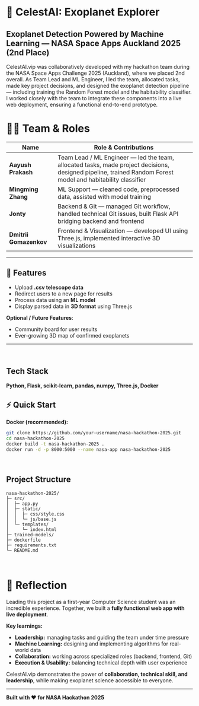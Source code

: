 # 🌌 CelestAI: Exoplanet Explorer
## Exoplanet Detection Powered by Machine Learning — NASA Space Apps Auckland 2025 (2nd Place)

CelestAI.vip was collaboratively developed with my hackathon team during the NASA Space Apps Challenge 2025 (Auckland), where we placed 2nd overall.
As Team Lead and ML Engineer, I led the team, allocated tasks, made key project decisions, and designed the exoplanet detection pipeline — including training the Random Forest model and the habitability classifier. I worked closely with the team to integrate these components into a live web deployment, ensuring a functional end-to-end prototype.

# 👩‍🚀 Team & Roles
| Name | Role & Contributions |
|------|--------------------|
| **Aayush Prakash** | Team Lead / ML Engineer — led the team, allocated tasks, made project decisions, designed pipeline, trained Random Forest model and habitability classifier |
| **Mingming Zhang** | ML Support — cleaned code, preprocessed data, assisted with model training |
| **Jonty** | Backend & Git — managed Git workflow, handled technical Git issues, built Flask API bridging backend and frontend |
| **Dmitrii Gomazenkov** | Frontend & Visualization — developed UI using Three.js, implemented interactive 3D visualizations |

---           

## 🚀 Features

- Upload **.csv telescope data**  
- Redirect users to a new page for results  
- Process data using an **ML model**  
- Display parsed data in **3D format** using Three.js  

**Optional / Future Features**:  
- Community board for user results  
- Ever-growing 3D map of confirmed exoplanets  

---

<br>

## Tech Stack

**Python, Flask, scikit-learn, pandas, numpy, Three.js, Docker**


## ⚡ Quick Start

**Docker (recommended):**  
```bash
git clone https://github.com/your-username/nasa-hackathon-2025.git
cd nasa-hackathon-2025
docker build -t nasa-hackathon-2025 .
docker run -d -p 8000:5000 --name nasa-app nasa-hackathon-2025
```

<br>

##  Project Structure

```
nasa-hackathon-2025/
├─ src/
│  ├─ app.py                
│  ├─ static/
│  │  ├─ css/style.css
│  │  └─ js/base.js
│  └─ templates/
│     └─ index.html
├─ trained-models/          
├─ dockerfile              
├─ requirements.txt         
└─ README.md               
```

<br>


# 🌠 Reflection

Leading this project as a first-year Computer Science student was an incredible experience. Together, we built a **fully functional web app with live deployment**.

**Key learnings:**
- **Leadership:** managing tasks and guiding the team under time pressure
- **Machine Learning:** designing and implementing algorithms for real-world data
- **Collaboration:** working across specialized roles (backend, frontend, Git)
- **Execution & Usability:** balancing technical depth with user experience

CelestAI.vip demonstrates the power of **collaboration, technical skill, and leadership**, while making exoplanet science accessible to everyone.

---

**Built with ❤️ for NASA Hackathon 2025**
